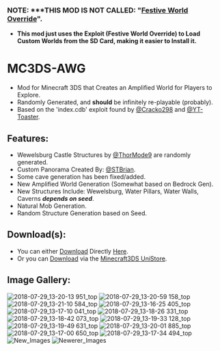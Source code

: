 ### NOTE: ***THIS MOD IS NOT CALLED: "[Festive World Override](https://github.com/Cracko298/MC3DS-World-Injection)".
- **This mod just uses the Exploit (Festive World Override) to Load Custom Worlds from the SD Card, making it easier to Install it.**

# MC3DS-AWG
- Mod for Minecraft 3DS that Creates an Amplified World for Players to Explore. 
- Randomly Generated, and **should** be infinitely re-playable (probably).
- Based on the 'index.cdb' exploit found by [@Cracko298](https://github.com/Cracko298) and [@YT-Toaster](https://github.com/YT-Toaster).

## Features:
- Wewelsburg Castle Structures by [@ThorMode9]() are randomly generated.
- Custom Panorama Created By: [@STBrian](https://github.com/STBrian).
- Some cave generation has been fixed/added.
- New Amplified World Generation (Somewhat based on Bedrock Gen).
- New Structures Include: Wewelsburg, Water Pillars, Water Walls, Caverns ***depends on seed***.
- Natural Mob Generation.
- Random Structure Generation based on Seed.

## Download(s):
- You can either <ins>Download</ins> Directly [Here](https://github.com/Cracko298/MC3DS-AWG/releases/download/v1.1.4/Amplified_Worlds_v114.zip).
- Or you can <ins>Download</ins> via the [Minecraft3DS UniStore](https://github.com/Minecraft-3DS-Community/minecraft-3ds-unistore).

## Image Gallery:
![2018-07-29_13-20-13 951_top](https://github.com/Cracko298/MC3DS-AWG/assets/78656905/ba0b89f5-70c5-48c7-b9f0-8ed3293587de)
![2018-07-29_13-20-59 158_top](https://github.com/Cracko298/MC3DS-AWG/assets/78656905/6d2d0eb0-8427-4f27-a7c1-72c5c29f60ed)
![2018-07-29_13-21-10 584_top](https://github.com/Cracko298/MC3DS-AWG/assets/78656905/559fc9a1-a347-483b-875d-084db73614b4)
![2018-07-29_13-16-25 405_top](https://github.com/Cracko298/MC3DS-AWG/assets/78656905/e4c8c1b0-3608-44b5-84a5-5fa103c01d6b)
![2018-07-29_13-17-10 041_top](https://github.com/Cracko298/MC3DS-AWG/assets/78656905/8cec12f6-df0e-439a-ac3c-a9324b540c29)
![2018-07-29_13-18-26 331_top](https://github.com/Cracko298/MC3DS-AWG/assets/78656905/49ca17f6-be77-40ab-acd3-c1d24a816775)
![2018-07-29_13-18-42 073_top](https://github.com/Cracko298/MC3DS-AWG/assets/78656905/72ab0fa9-727e-4c6c-86ff-b0726cda7fce)
![2018-07-29_13-19-33 128_top](https://github.com/Cracko298/MC3DS-AWG/assets/78656905/afc0e6f5-5dcf-4b08-9039-359067d4ebac)
![2018-07-29_13-19-49 631_top](https://github.com/Cracko298/MC3DS-AWG/assets/78656905/f2d7cb6d-5487-49c5-83f6-600147449e06)
![2018-07-29_13-20-01 885_top](https://github.com/Cracko298/MC3DS-AWG/assets/78656905/cb134496-9cd7-490c-ae78-a925475151c1)
![2018-07-29_13-17-00 650_top](https://github.com/Cracko298/MC3DS-AWG/assets/78656905/b555b188-83b8-4fd0-9f32-03430b131d96)
![2018-07-29_13-17-34 494_top](https://github.com/Cracko298/MC3DS-AWG/assets/78656905/e4bb8f95-3598-4796-b30b-7c622ffca6ab)
![New_Images](https://github.com/Cracko298/MC3DS-AWG/assets/78656905/c4d158c6-7624-4b60-bae6-b0801d1dd6a7)
![Newerer_Images](https://github.com/Cracko298/MC3DS-AWG/assets/78656905/1c569674-5efd-4f66-b754-de35c4c4d91d)
